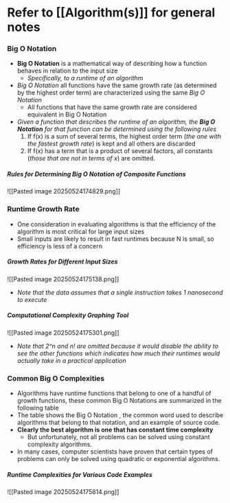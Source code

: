 # Refer to [[Algorithm(s)]] for general notes
### Big O Notation
- **Big O Notation** is a mathematical way of describing how a function behaves in relation to the input size
	- *Specifically, to a runtime of an algorithm*
- *Big O Notation* all functions have the same growth rate (as determined by the highest order term) are characterized using the same *Big O Notation* 
	- All functions that have the same growth rate are considered equivalent in Big O Notation
- *Given a function that describes the runtime of an algorithm, the **Big O Notation** for that function can be determined using the following rules*
	1. If f(x) is a sum of several terms, the highest order term (*the one with the fastest growth rate*) is kept and all others are discarded
	2. If f(x) has a term that is a product of several factors, all constants (*those that are not in terms of x*) are omitted.
##### Rules for Determining Big O Notation of Composite Functions
![[Pasted image 20250524174829.png]]
### Runtime Growth Rate
- One consideration in evaluating algorithms is that the efficiency of the algorithm is most critical for large input sizes
- Small inputs are likely to result in fast runtimes because N is small, so efficiency is less of a concern
##### Growth Rates for Different Input Sizes
![[Pasted image 20250524175138.png]]
- *Note that the data assumes that a single instruction takes 1 nanosecond to execute*
##### Computational Complexity Graphing Tool
![[Pasted image 20250524175301.png]]
- *Note that 2^n and n! are omitted because it would disable the ability to see the other functions which indicates how much their runtimes would actually take in a practical application*
### Common Big O Complexities
- Algorithms have runtime functions that belong to one of a handful of growth functions, these common Big O Notations are summarized in the following table
- The table shows the Big O Notation , the common word used to describe algorithms that belong to that notation, and an example of source code.
- **Clearly the best algorithm is one that has constant time complexity**
	- But unfortunately, not all problems can be solved using constant complexity algorithms.
- In many cases, computer scientists have proven that certain types of problems can only be solved using quadratic or exponential algorithms.
##### Runtime Complexities for Various Code Examples
![[Pasted image 20250524175814.png]]
